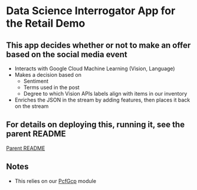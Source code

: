 # Data Science Interrogator App for the Retail Demo

## This app decides whether or not to make an offer based on the social media event
* Interacts with Google Cloud Machine Learning (Vision, Language)
* Makes a decision based on
    - Sentiment
    - Terms used in the post
    - Degree to which Vision APIs labels align with items in our inventory
* Enriches the JSON in the stream by adding features, then places it back on the stream

## For details on deploying this, running it, see the parent README
[Parent README](../README.md)

## Notes
* This relies on our [PcfGcp](https://github.com/pivotal-alliances-immersion/pcf-gcp-python/blob/master/pcfgcp.py) module

